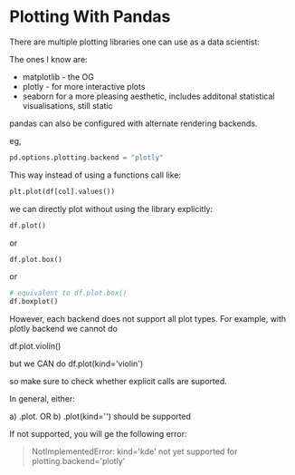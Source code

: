 # Plotting With Pandas

There are multiple plotting libraries one can use as a data scientist:

The ones I know are:

- matplotlib - the OG
- plotly - for more interactive plots
- seaborn for a more pleasing aesthetic, includes additonal statistical visualisations, still static

pandas can also be configured with alternate rendering backends.


eg,

```python
pd.options.plotting.backend = "plotly"
```

This way instead of using a functions call like:

```python
plt.plot(df[col].values())
```


we can directly plot without using the library explicitly:

```python
df.plot()
```

or

```python
df.plot.box()
```

or 

```python
# equivalent to df.plot.box()
df.boxplot()
```

However, each backend does not support all plot types. For example, with plotly backend we cannot do

df.plot.violin()

but we CAN do df.plot(kind='violin')

so make sure to check whether explicit calls are suported.

In general, either:

a) .plot.<PLOT TYPE> OR 
b) .plot(kind='<PLOT TYPE>') should be supported 

If not supported, you will ge the following error:

>NotImplementedError: kind='kde' not yet supported for plotting.backend='plotly'

